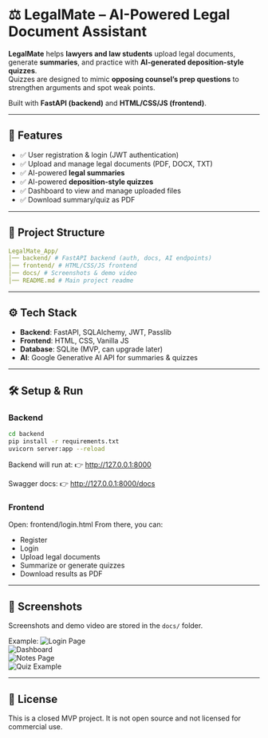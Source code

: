 # ⚖️ LegalMate – AI-Powered Legal Document Assistant

**LegalMate** helps **lawyers and law students** upload legal documents, generate **summaries**, and practice with **AI-generated deposition-style quizzes**.  
Quizzes are designed to mimic **opposing counsel’s prep questions** to strengthen arguments and spot weak points.  

Built with **FastAPI (backend)** and **HTML/CSS/JS (frontend)**.

---

## 🚀 Features
- ✅ User registration & login (JWT authentication)
- ✅ Upload and manage legal documents (PDF, DOCX, TXT)
- ✅ AI-powered **legal summaries**
- ✅ AI-powered **deposition-style quizzes**
- ✅ Dashboard to view and manage uploaded files
- ✅ Download summary/quiz as PDF

---

## 📂 Project Structure
```yaml
LegalMate_App/
│── backend/ # FastAPI backend (auth, docs, AI endpoints)
│── frontend/ # HTML/CSS/JS frontend
│── docs/ # Screenshots & demo video
│── README.md # Main project readme
```

---

## ⚙️ Tech Stack
- **Backend**: FastAPI, SQLAlchemy, JWT, Passlib  
- **Frontend**: HTML, CSS, Vanilla JS  
- **Database**: SQLite (MVP, can upgrade later)  
- **AI**: Google Generative AI API for summaries & quizzes  

---

## 🛠️ Setup & Run

### Backend
```bash
cd backend
pip install -r requirements.txt
uvicorn server:app --reload
```

Backend will run at:
👉 http://127.0.0.1:8000

Swagger docs:
👉 http://127.0.0.1:8000/docs

### Frontend
Open:
frontend/login.html
From there, you can:
- Register
- Login
- Upload legal documents
- Summarize or generate quizzes
- Download results as PDF

---

## 📸 Screenshots

Screenshots and demo video are stored in the `docs/` folder.

Example:
![Login Page](..LegalMate-MVP/docs/screenshorts/Login.html.png)  
![Dashboard](../docs/screenshorts/Dashboard.html.png)  
![Notes Page](../docs/screenshorts/Notes.html.png)  
![Quiz Example](../docs/screenshorts/Quiz.html.png)  

---

## 📜 License

This is a closed MVP project.
It is not open source and not licensed for commercial use.





